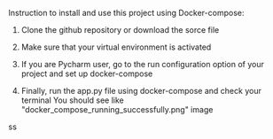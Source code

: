 Instruction to install and use this project using Docker-compose:

1. Clone the github repository or download the sorce file
2. Make sure that your virtual environment is activated
3. If you are Pycharm user, go to the run configuration option of your project and set up 
   docker-compose
   
4. Finally, run the app.py file using docker-compose and check your terminal
   You should see like "docker_compose_running_successfully.png" image
   
ss
   

   